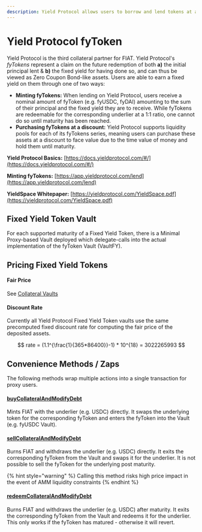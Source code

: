 ```yaml
---
description: Yield Protocol allows users to borrow and lend tokens at a fixed rate
---
```


# Yield Protocol fyToken

Yield Protocol is the third collateral partner for FIAT. Yield Protocol's _fyTokens_ represent a claim on the future redemption of both **a)** the initial principal lent & **b)** the fixed yield for having done so, and can thus be viewed as Zero Coupon Bond-like assets. Users are able to earn a fixed yield on them through one of two ways:

* **Minting fyTokens:** When lending on Yield Protocol, users receive a nominal amount of fyToken (e.g. fyUSDC, fyDAI) amounting to the sum of their principal and the fixed yield they are to receive. While fyTokens are redeemable for the corresponding underlier at a 1:1 ratio, one cannot do so until maturity has been reached.
* **Purchasing fyTokens at a discount:** Yield Protocol supports liquidity pools for each of its fyTokens series, meaning users can purchase these assets at a discount to face value due to the time value of money and hold them until maturity.

**Yield Protocol Basics:** [https://docs.yieldprotocol.com/#/](https://docs.yieldprotocol.com/#/)

**Minting fyTokens:** [https://app.yieldprotocol.com/lend](https://app.yieldprotocol.com/lend)

**YieldSpace Whitepaper:** [https://yieldprotocol.com/YieldSpace.pdf](https://yieldprotocol.com/YieldSpace.pdf)

## Fixed Yield Token Vault

For each supported maturity of a Fixed Yield Token, there is a Minimal Proxy-based Vault deployed which delegate-calls into the actual implementation of the fyToken Vault (VaultFY).

## Pricing Fixed Yield Tokens

#### Fair Price

See [Collateral Vaults](./)

#### Discount Rate

Currently all Yield Protocol Fixed Yield Token vaults use the same precomputed fixed discount rate for computing the fair price of the deposited assets.

$$
rate = (1.1^{\frac{1}{365*86400}}-1) * 10^{18} = 3022265993
$$

## Convenience Methods / Zaps

The following methods wrap multiple actions into a single transaction for proxy users.

#### [buyCollateralAndModifyDebt](https://github.com/fiatdao/actions/blob/main/src/vault/VaultFYActions.sol#L81)

Mints FIAT with the underlier (e.g. USDC) directly. It swaps the underlying token for the corresponding fyToken and enters the fyToken into the Vault (e.g. fyUSDC Vault).

#### [sellCollateralAndModifyDebt](https://github.com/fiatdao/actions/blob/main/src/vault/VaultFYActions.sol#L123)

Burns FIAT and withdraws the underlier (e.g. USDC) directly. It exits the corresponding fyToken from the Vault and swaps it for the underlier. It is not possible to sell the fyToken for the underlying  post maturity.

{% hint style="warning" %}
Calling this method risks high price impact in the event of AMM liquidity constraints
{% endhint %}

#### [redeemCollateralAndModifyDebt](https://github.com/fiatdao/actions/blob/main/src/vault/VaultFYActions.sol#L166)

Burns FIAT and withdraws the underlier (e.g. USDC) after maturity. It exits the corresponding fyToken from the Vault and redeems it for the underlier. This only works if the fyToken has matured - otherwise it will revert.

